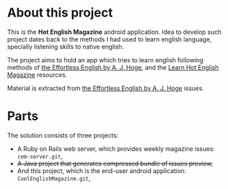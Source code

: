 # About this project

This is the **Hot English Magazine** android application. Idea to develop such project dates back to the methods I had used to learn english language, specially listening skills to native english. 

The project aims to hold an app which tries to learn english following methods of [the Effortless English by A. J. Hoge](http://effortlessenglishclub.com/), and the [Learn Hot English Magazine](http://www.learnhotenglish.com/) resources.

Material is extracted from [the Effortless English by A. J. Hoge](http://effortlessenglishclub.com/) issues.


# Parts

The solution consists of three projects:
* A Ruby on Rails web server, which provides weekly magazine issues: `cem-server.git`,
* ~~A Java project that generates compressed bundle of issues preview,~~
* And this project, which is the end-user android application: `CoolEnglishMagazine.git`,


